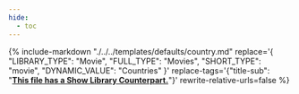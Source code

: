 ```yaml
---
hide:
  - toc
---
```

{%
    include-markdown "./../../templates/defaults/country.md"
    replace='{
        "LIBRARY_TYPE": "Movie",
        "FULL_TYPE": "Movies",
        "SHORT_TYPE": "movie",
        "DYNAMIC_VALUE": "Countries"
    }'
    replace-tags='{"title-sub": "**[This file has a Show Library Counterpart.](./../../show/country)**"}'
    rewrite-relative-urls=false
%}